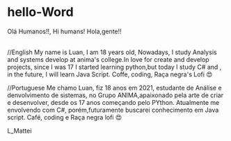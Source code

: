 # hello-Word
Olá Humanos!!, Hi humans! Hola,gente!!

<br>
//English
My name is Luan, I am 18 years old, Nowadays, I study Analysis and systems 
develop at anima's college.In love for create and develop projects, since
I was 17 I started learning python,but today I study C# and , in the
future, I will learn Java Script.
Coffe, coding, Raça negra's Lofi 😍



//Portuguese
Me chamo Luan, fiz 18 anos em 2021, estudante de Análise e denvolvimento de sistemas, 
no Grupo ANIMA,apaixonado pela arte de criar e desenvolver, desde os 17 anos começando 
pelo PYthon. Atualmente me envolvendo com C#, porém,futuramente buscarei conhecimento 
em Java script. 
Café, coding e Raça negra lofi 😍

L_Mattei
